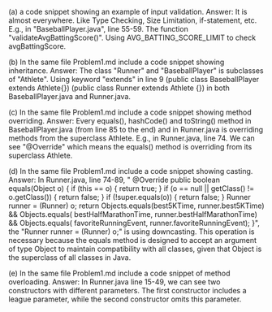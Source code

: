 (a) a code snippet showing an example of input validation.
Answer:
It is almost everywhere. Like Type Checking, Size Limitation, if-statement, etc.
E.g., in "BaseballPlayer.java", line 55-59. The function "validateAvgBattingScore()".
Using AVG_BATTING_SCORE_LIMIT to check avgBattingScore.



(b) In the same file Problem1.md include a code snippet showing inheritance.
Answer:
The class "Runner" and "BaseballPlayer" is subclasses of "Athlete". Using keyword "extends"
in line 9 
(public class BaseballPlayer extends Athlete{})
(public class Runner extends Athlete {})
in both BaseballPlayer.java and Runner.java.


(c) In the same file Problem1.md include a code snippet showing method overriding.
Answer:
Every equals(), hashCode() and toString() method in BaseballPlayer.java (from line 85 to the end) and in Runner.java
is overriding methods from the superclass Athlete.
E.g., in Runner.java, line 74. We can see "@Override" which means the equals() method is overriding from its superclass Athlete.




(d) In the same file Problem1.md include a code snippet showing casting.
Answer:
In Runner.java, line 74-89, 
" @Override
public boolean equals(Object o) {
if (this == o) {
return true;
}
if (o == null || getClass() != o.getClass()) {
return false;
}
if (!super.equals(o)) {
return false;
}
Runner runner = (Runner) o;
return Objects.equals(best5KTime, runner.best5KTime) && Objects.equals(
bestHalfMarathonTime, runner.bestHalfMarathonTime) && Objects.equals(
favoriteRunningEvent, runner.favoriteRunningEvent);
}",
the "Runner runner = (Runner) o;" is using downcasting.
This operation is necessary because the equals method is 
designed to accept an argument of type Object to maintain compatibility with all classes, 
given that Object is the superclass of all classes in Java.



(e) In the same file Problem1.md include a code snippet of method overloading.
Answer:
In Runner.java line 15-49, we can see two constructors with different parameters.
The first constructor includes a league parameter, while the second constructor omits this parameter.

